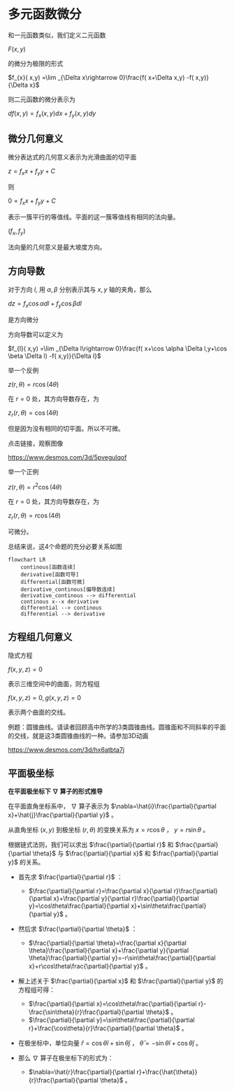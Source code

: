 # 多元函数微分

和一元函数类似，我们定义二元函数

$F(x,y)$

的微分为极限的形式

$f_{x}( x,y) =\lim _{\Delta x\rightarrow 0}\frac{f( x+\Delta x,y) -f( x,y)}{\Delta x}$

则二元函数的微分表示为

$df( x,y) =f_{x}( x,y) dx+f_{y}( x,y) dy$

## 微分几何意义

微分表达式的几何意义表示为光滑曲面的切平面

$z=f_x x + f_y y + C$

则

$0=f_x x + f_y y + C$ 

表示一簇平行的等值线。平面的这一簇等值线有相同的法向量。

$(f_x,f_y)$

法向量的几何意义是最大坡度方向。

## 方向导数

对于方向 $l$, 用 $\alpha, \beta$ 分别表示其与 $x,y$ 轴的夹角，那么

$dz=f_{x}\cos \alpha dl +f_{y}\cos \beta dl$

是方向微分

方向导数可以定义为

$f_{l}( x,y) =\lim _{\Delta l\rightarrow 0}\frac{f( x+\cos \alpha \Delta l,y+\cos \beta \Delta l) -f( x,y)}{\Delta l}$

举一个反例

$z(r,\theta)=r\cos(4\theta)$

在 $r=0$ 处，其方向导数存在，为

$z_r(r,\theta) = \cos(4\theta)$

但是因为没有相同的切平面。所以不可微。

点击链接，观察图像

https://www.desmos.com/3d/5pvegulqof

举一个正例

$z(r,\theta)=r^2\cos(4\theta)$

在 $r=0$ 处，其方向导数存在，为

$z_r(r,\theta) = r\cos(4\theta)$

可微分。

总结来说，这4个命题的充分必要关系如图

```mermaid
flowchart LR
    continous[函数连续]
    derivative[函数可导]
    differential[函数可微]
    derivative_continous[偏导数连续]
    derivative_continous --> differential
    continous x--x derivative
    differential --> continous
    differential --> derivative
```

## 方程组几何意义

隐式方程 

$f(x,y,z)=0$

表示三维空间中的曲面，则方程组

$f(x,y,z)=0,g(x,y,z)=0$

表示两个曲面的交线。

例题：圆锥曲线。请读者回顾高中所学的3类圆锥曲线。圆锥面和不同斜率的平面的交线，就是这3类圆锥曲线的一种。请参加3D动画

https://www.desmos.com/3d/hx6atbta7j

## 平面极坐标

**在平面极坐标下 $\nabla$ 算子的形式推导**

在平面直角坐标系中， $\nabla$ 算子表示为 $\nabla=\hat{i}\frac{\partial}{\partial x}+\hat{j}\frac{\partial}{\partial y}$ 。

从直角坐标 $(x,y)$ 到极坐标 $(r,\theta)$ 的变换关系为 $x = r\cos\theta$ ， $y = r\sin\theta$ 。

根据链式法则，我们可以求出 $\frac{\partial}{\partial r}$ 和 $\frac{\partial}{\partial \theta}$ 与 $\frac{\partial}{\partial x}$ 和 $\frac{\partial}{\partial y}$ 的关系。

- 首先求 $\frac{\partial}{\partial r}$ ：
  -  $\frac{\partial}{\partial r}=\frac{\partial x}{\partial r}\frac{\partial}{\partial x}+\frac{\partial y}{\partial r}\frac{\partial}{\partial y}=\cos\theta\frac{\partial}{\partial x}+\sin\theta\frac{\partial}{\partial y}$ 。
- 然后求 $\frac{\partial}{\partial \theta}$ ：
  -  $\frac{\partial}{\partial \theta}=\frac{\partial x}{\partial \theta}\frac{\partial}{\partial x}+\frac{\partial y}{\partial \theta}\frac{\partial}{\partial y}=-r\sin\theta\frac{\partial}{\partial x}+r\cos\theta\frac{\partial}{\partial y}$ 。
- 解上述关于 $\frac{\partial}{\partial x}$ 和 $\frac{\partial}{\partial y}$ 的方程组可得：
  -  $\frac{\partial}{\partial x}=\cos\theta\frac{\partial}{\partial r}-\frac{\sin\theta}{r}\frac{\partial}{\partial \theta}$ 。
  -  $\frac{\partial}{\partial y}=\sin\theta\frac{\partial}{\partial r}+\frac{\cos\theta}{r}\frac{\partial}{\partial \theta}$ 。

- 在极坐标中，单位向量 $\hat{r}=\cos\theta\hat{i}+\sin\theta\hat{j}$ ， $\hat{\theta}=-\sin\theta\hat{i}+\cos\theta\hat{j}$ 。
- 那么 $\nabla$ 算子在极坐标下的形式为：
  -  $\nabla=\hat{r}\frac{\partial}{\partial r}+\frac{\hat{\theta}}{r}\frac{\partial}{\partial \theta}$ 。

